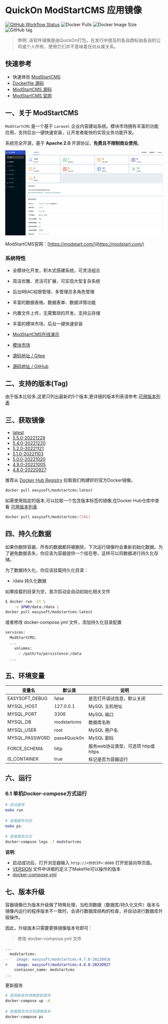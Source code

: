 <!-- 该文档是模板生成，手动修改的内容会被覆盖，详情参见：https://github.com/quicklyon/template-toolkit -->
# QuickOn ModStartCMS 应用镜像

[![GitHub Workflow Status](https://github.com/quicklyon/modstartcms-docker/actions/workflows/docker.yml/badge.svg)](https://github.com/quicklyon/modstartcms/actions/workflows/docker.yml)
![Docker Pulls](https://img.shields.io/docker/pulls/easysoft/modstartcms?style=flat-square)
![Docker Image Size](https://img.shields.io/docker/image-size/easysoft/modstartcms?style=flat-square)
![GitHub tag](https://img.shields.io/github/v/tag/quicklyon/modstartcms-docker?style=flat-square)

> 申明: 该软件镜像是由QuickOn打包。在发行中提及的各自商标由各自的公司或个人所有，使用它们并不意味着任何从属关系。

## 快速参考

- 快速体验 [ModStartCMS](https://www.qucheng.com/app-install/modstartcms-install-172.html)
- [Dockerfile 源码](https://github.com/quicklyon/modstartcms-docker)
- [ModStartCMS 源码](https://github.com/modstart/ModStartCMS)
- [ModStartCMS 官网](https://modstart.com/)

## 一、关于 ModStartCMS

<!-- 这里写应用的【介绍信息】 -->
`ModStartCMS` 是一个基于 `Laravel` 企业内容建站系统。模块市场拥有丰富的功能应用，支持后台一键快速安装，让开发者能快的实现业务功能开发。 

系统完全开源，基于 **Apache 2.0** 开源协议，**免费且不限制商业使用**。

![screenshots](https://raw.githubusercontent.com/quicklyon/modstartcms-docker/master/.template/screenshot.png)

ModStartCMS官网：[https://modstart.com/](https://modstart.com/)

<!-- 这里写应用的【附加信息】 -->
###  系统特性

- 全模块化开发，积木式搭建系统，可灵活组合
- 简洁优雅、灵活可扩展，可实现大型复杂系统
- 后台RBAC权限管理，多管理员多角色管理
- 丰富的数据表格、数据表单、数据详情功能
- 内置文件上传，无需繁琐的开发，支持云存储
- 丰富的模块市场，后台一键快速安装

- [ModStartCMS在线演示](https://cms.demo.tecmz.com)
- [模块市场](https://modstart.com/store)
- [源码地址 / Gitee](https://gitee.com/modstart/ModStartCMS)
- [源码地址 / GitHub](https://github.com/modstart/ModStartCMS)

## 二、支持的版本(Tag)

由于版本比较多,这里只列出最新的5个版本,更详细的版本列表请参考:[可用版本列表](https://hub.docker.com/r/easysoft/modstartcms/tags/)

## 三、获取镜像

<!-- 这里是镜像的【Tag】信息，通过命令维护，详情参考：https://github.com/quicklyon/template-toolkit -->
- [latest](https://github.com/modstart/ModStartCMS/releases)
- [5.5.0-20221229](https://github.com/modstart/ModStartCMS/releases/tag/5.5.0)
- [5.4.0-20221220](https://github.com/modstart/ModStartCMS/releases/tag/5.4.0)
- [5.2.0-20221121](https://github.com/modstart/ModStartCMS/releases/tag/5.2.0)
- [5.1.0-20221103](https://github.com/modstart/ModStartCMS/releases/tag/5.1.0)
- [5.0.0-20221020](https://github.com/modstart/ModStartCMS/releases/tag/5.0.0)
- [4.9.0-20221005](https://github.com/modstart/ModStartCMS/releases/tag/4.9.0)
- [4.8.0-20220927](https://github.com/modstart/ModStartCMS/releases/tag/4.8.0)

推荐从 [Docker Hub Registry](https://hub.docker.com/r/easysoft/modstartcms) 拉取我们构建好的官方Docker镜像。

```bash
docker pull easysoft/modstartcms:latest
```

如需使用指定的版本,可以拉取一个包含版本标签的镜像,在Docker Hub仓库中查看 [可用版本列表](https://hub.docker.com/r/easysoft/modstartcms/tags/)

```bash
docker pull easysoft/modstartcms:[TAG]
```

## 四、持久化数据

如果你删除容器，所有的数据都将被删除，下次运行镜像时会重新初始化数据。为了避免数据丢失，你应该为容器提供一个挂在卷，这样可以将数据进行持久化存储。

为了数据持久化，你应该挂载持久化目录：

- /data 持久化数据

如果挂载的目录为空，首次启动会自动初始化相关文件

```bash
$ docker run -it \
    -v $PWD/data:/data \
docker pull easysoft/modstartcms:latest
```

或者修改 docker-compose.yml 文件，添加持久化目录配置

```bash
services:
  ModStartCMS:
  ...
    volumes:
      - /path/to/persistence:/data
  ...
```

## 五、环境变量

<!-- 这里写应用的【环境变量信息】 -->
| 变量名           | 默认值        | 说明                             |
| ---------------- | ------------- | -------------------------------- |
| EASYSOFT_DEBUG   | false         | 是否打开调试信息，默认关闭       |
| MYSQL_HOST       | 127.0.0.1     | MySQL 主机地址                   |
| MYSQL_PORT       | 3306          | MySQL 端口                       |
| MYSQL_DB         | modstartcms   | 数据库名称                 |
| MYSQL_USER       | root          | MySQL 用户名                      |
| MYSQL_PASSWORD   | pass4Quick0n  | MySQL 密码                        |
| FORCE_SCHEMA     | http          | 服务web协议类型，可选项 http或https  |
| IS_CONTAINER     | true          | 标记是否为容器运行  |

## 六、运行

### 6.1 单机Docker-compose方式运行

```bash
# 启动服务
make run

# 查看服务状态
make ps

# 查看服务日志
docker-compose logs -f modstartcms

```

<!-- 这里写应用的【make命令的备注信息】位于文档最后端 -->
**说明:**

- 启动成功后，打开浏览器输入 `http://<你的IP>:8080` 打开安装向导页面。
- [VERSION](https://github.com/quicklyon/modstartcms-docker/blob/master/VERSION) 文件中详细的定义了Makefile可以操作的版本
- [docker-compose.yml](https://github.com/quicklyon/modstartcms-docker/blob/master/docker-compose.yml)

## 七、版本升级

<!-- 这里是应用的【应用升级】信息，通过命令维护，详情参考：https://github.com/quicklyon/doc-toolkit -->
容器镜像已为版本升级做了特殊处理，当检测数据（数据库/持久化文件）版本与镜像内运行的程序版本不一致时，会进行数据库结构的检查，并自动进行数据库升级操作。

因此，升级版本只需要更换镜像版本号即可：

> 修改 docker-compose.yml 文件

```diff
...
  modstartcms:
-    image: easysoft/modstartcms:4.7.0-20220916
+    image: easysoft/modstartcms:4.8.0-20220927
    container_name: modstartcms
...
```

更新服务

```bash
# 是用新版本镜像更新服务
docker-compose up -d

# 查看服务状态和镜像版本
docker-compose ps
```